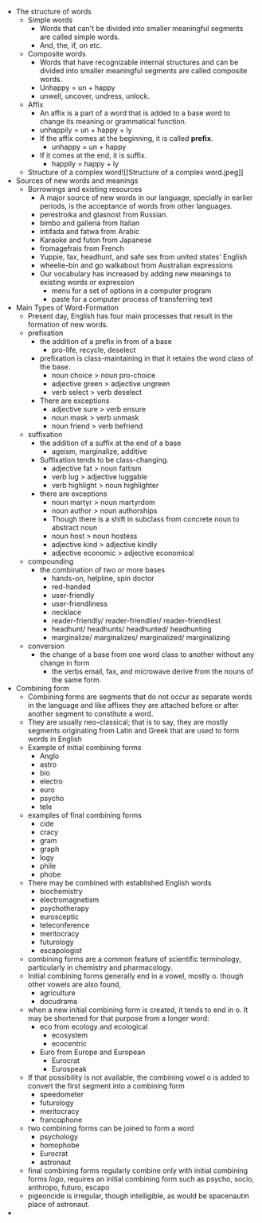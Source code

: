 - The structure of words
	- Simple words
		- Words that can't be divided into smaller meaningful segments are called simple words.
		- And, the, if, on etc.
	- Composite words
		- Words that have recognizable internal structures and can be divided into smaller meaningful segments are called composite words.
		- Unhappy = un + happy
		- unwell, uncover, undress, unlock.
	- Affix
		- An affix is a part of a word that is added to a base word to change its meaning or grammatical function.
		- unhappily = un + happy + ly
		- If the affix comes at the beginning, it is called **prefix**.
			- unhappy = un + happy
		- If it comes at the end, it is suffix.
			- happily = happy + ly
	- Structure of a complex word![[Structure of a complex word.jpeg]]
- Sources of new words and meanings
	- Borrowings and existing resources
		- A major source of new words in our language, specially in earlier periods, is the acceptance of words from other languages.
		- perestroika and glasnost from Russian.
		- bimbo and galleria from Italian
		- intifada and fatwa from Arabic
		- Karaoke and futon from Japanese
		- fromagefrais from French
		- Yuppie, fax, headhunt, and safe sex from united states' English
		- wheelie-bin and go walkabout from Australian expressions
		- Our vocabulary has increased by adding new meanings to existing words or expression
			- menu for a set of options in a computer program
			- paste for a computer process of transferring text
- Main Types of Word-Formation
	- Present day, English has four main processes that result in the formation of new words.
	- prefixation
		- the addition of a prefix in from of a base
			- pro-life, recycle, deselect
		- prefixation is class-maintaining in that it retains the word class of the base.
			- noun choice > noun pro-choice
			- adjective green > adjective ungreen
			- verb select > verb deselect
		- There are exceptions
			- adjective sure > verb ensure
			- noun mask > verb unmask
			- noun friend > verb befriend
	- suffixation
		- the addition of a suffix at the end of a base
			- ageism, marginalize, additive
		- Suffixation tends to be class-changing.
			- adjective fat > noun fattism
			- verb lug > adjective luggable
			- verb highlight > noun highlighter
		- there are exceptions
			- noun martyr > noun martyrdom
			- noun author > noun authorships
			- Though there is a shift in subclass from concrete noun to abstract noun
			- noun host > noun hostess
			- adjective kind > adjective kindly
			- adjective economic > adjective economical
	- compounding
		- the combination of two or more bases
			- hands-on, helpline, spin doctor
			- red-handed
			- user-friendly
			- user-friendliness
			- necklace
			- reader-friendly/ reader-friendlier/ reader-friendliest
			- headhunt/ headhunts/ headhunted/ headhunting
			- marginalize/ marginalizes/ marginalized/ marginalizing
	- conversion
		- the change of a base from one word class to another without any change in form
			- the verbs email, fax, and microwave derive from the nouns of the same form.
- Combining form
	- Combining forms are segments that do not occur as separate words in the language and like affixes they are attached before or after another segment to constitute a word.
	- They are usually neo-classical; that is to say, they are mostly segments originating from Latin and Greek that are used to form words in English
	- Example of initial combining forms
		- Anglo
		- astro
		- bio
		- electro
		- euro
		- psycho
		- tele
	- examples of final combining forms
		- cide
		- cracy
		- gram
		- graph
		- logy
		- phile
		- phobe
	- There may be combined with established English words
		- biochemistry
		- electromagnetism
		- psychotherapy
		- eurosceptic
		- teleconference
		- meritocracy
		- futurology
		- escapologist
	- combining forms are a common feature of scientific terminology, particularly in chemistry and pharmacology.
	- Initial combining forms generally end in a vowel, mostly o. though other vowels are also found,
		- agriculture
		- docudrama
	- when a new initial combining form is created, it tends to end in o. It may be shortened for that purpose from a longer word:
		- eco from ecology and ecological
			- ecosystem
			- ecocentric
		- Euro from Europe and European
			- Eurocrat
			- Eurospeak
	- If that possibility is not available, the combining vowel o is added to convert the first segment into a combining form
		- speedometer
		- futurology
		- meritocracy
		- francophone
	- two combining forms can be joined to form a word
		- psychology
		- homophobe
		- Eurocrat
		- astronaut
	- final combining forms regularly combine only with initial combining forms *logo*, requires an initial combining form such as psycho, socio, anthropo, futuro, escapo
	- pigeoncide is irregular, though intelligible, as would be spacenautin place of astronaut.
- 